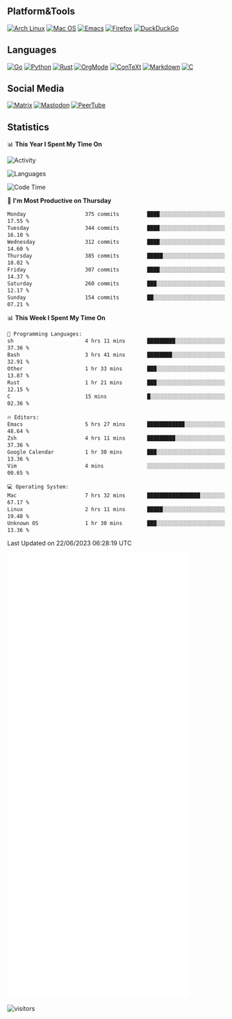 ## Platform&Tools

[![Arch Linux](https://img.shields.io/badge/ArchLinux-1793D1?logo=arch-linux&logoColor=fff&style=flat-square)](https://archlinux.org/)
[![Mac OS](https://img.shields.io/badge/MacOS-000000?style=flat-square&logo=macos&logoColor=F0F0F0)](https://www.apple.com/macos/)
[![Emacs](https://img.shields.io/badge/Emacs-%237F5AB6.svg?&style=flat-square&logo=gnu-emacs&logoColor=white)](https://www.gnu.org/software/emacs/)
[![Firefox](https://img.shields.io/badge/Firefox-FF7139?style=flat-square&logo=Firefox-Browser&logoColor=white)](https://firefox.com/)
[![DuckDuckGo](https://img.shields.io/badge/DuckDuckGo-DE5833?style=flat-square&logo=DuckDuckGo&logoColor=white)](https://duckduckgo.com/)

## Languages

[![Go](https://img.shields.io/badge/Golang-%2300ADD8.svg?style=flat-square&logo=go&logoColor=white)](https://golang.org/)
[![Python](https://img.shields.io/badge/Python-3670A0?style=flat-square&logo=python&logoColor=ffdd54)](https://www.python.org/)
[![Rust](https://img.shields.io/badge/Rust-%23000000.svg?style=flat-square&logo=rust&logoColor=white)](https://www.rust-lang.org/)
[![OrgMode](https://img.shields.io/badge/OrgMode-%23000000.svg?style=flat-square&logo=org&logoColor=white)](https://orgmode.org/)
[![ConTeXt](https://img.shields.io/badge/ConTeXt-%23008080.svg?style=flat-square&logo=latex&logoColor=white)](https://contextgarden.net/)
[![Markdown](https://img.shields.io/badge/MarkDown-%23000000.svg?style=flat-square&logo=markdown&logoColor=white)](https://daringfireball.net/projects/markdown/)
[![C](https://img.shields.io/badge/C-%2300599C.svg?style=flat-square&logo=c&logoColor=white)](https://www.iso.org/standard/74528.html)

## Social Media
<!--[![Telegram](https://img.shields.io/badge/SteamedFish-2CA5E0?style=social&logo=telegram&logoColor=white)](https://t.me/SteamedFish)-->

[![Matrix](https://img.shields.io/badge/SteamedFish-2CA5E0?style=social&logo=matrix&logoColor=black)](https://matrix.to/#/@i:steamedfish.org)
[![Mastodon](https://img.shields.io/mastodon/follow/109596467238113271?domain=https%3A%2F%2Fmastodon.steamedfish.org%2F&style=social)](https://steamedfish.org/@SteamedFish)
[![PeerTube](https://img.shields.io/badge/PeerTube-23000000.svg?logo=peertube&style=social)](https://peertube.steamedfish.org/)

## Statistics


📊 **This Year I Spent My Time On** 

![Activity](https://wakatime.com/share/@SteamedFish/7529f30a-f1b7-40a4-8d09-e6d855cb7a13.png)

![Languages](https://wakatime.com/share/@SteamedFish/1c5e5366-0e9e-40d8-ac85-d630f61b69c6.svg)

<!--START_SECTION:waka-->
![Code Time](http://img.shields.io/badge/Code%20Time-2%2C502%20hrs%2055%20mins-blue)

📅 **I'm Most Productive on Thursday** 

```text
Monday                   375 commits         ████░░░░░░░░░░░░░░░░░░░░░   17.55 % 
Tuesday                  344 commits         ████░░░░░░░░░░░░░░░░░░░░░   16.10 % 
Wednesday                312 commits         ████░░░░░░░░░░░░░░░░░░░░░   14.60 % 
Thursday                 385 commits         █████░░░░░░░░░░░░░░░░░░░░   18.02 % 
Friday                   307 commits         ████░░░░░░░░░░░░░░░░░░░░░   14.37 % 
Saturday                 260 commits         ███░░░░░░░░░░░░░░░░░░░░░░   12.17 % 
Sunday                   154 commits         ██░░░░░░░░░░░░░░░░░░░░░░░   07.21 % 
```


📊 **This Week I Spent My Time On** 

```text
💬 Programming Languages: 
sh                       4 hrs 11 mins       █████████░░░░░░░░░░░░░░░░   37.36 % 
Bash                     3 hrs 41 mins       ████████░░░░░░░░░░░░░░░░░   32.91 % 
Other                    1 hr 33 mins        ███░░░░░░░░░░░░░░░░░░░░░░   13.87 % 
Rust                     1 hr 21 mins        ███░░░░░░░░░░░░░░░░░░░░░░   12.15 % 
C                        15 mins             █░░░░░░░░░░░░░░░░░░░░░░░░   02.36 % 

🔥 Editors: 
Emacs                    5 hrs 27 mins       ████████████░░░░░░░░░░░░░   48.64 % 
Zsh                      4 hrs 11 mins       █████████░░░░░░░░░░░░░░░░   37.36 % 
Google Calendar          1 hr 30 mins        ███░░░░░░░░░░░░░░░░░░░░░░   13.36 % 
Vim                      4 mins              ░░░░░░░░░░░░░░░░░░░░░░░░░   00.65 % 

💻 Operating System: 
Mac                      7 hrs 32 mins       █████████████████░░░░░░░░   67.17 % 
Linux                    2 hrs 11 mins       █████░░░░░░░░░░░░░░░░░░░░   19.48 % 
Unknown OS               1 hr 30 mins        ███░░░░░░░░░░░░░░░░░░░░░░   13.36 % 
```


 Last Updated on 22/06/2023 06:28:19 UTC
<!--END_SECTION:waka-->


![Metrics](https://github.com/SteamedFish/SteamedFish/blob/master/github-metrics.svg)


![visitors](https://visitor-badge.laobi.icu/badge?page_id=SteamedFish.SteamedFish)
